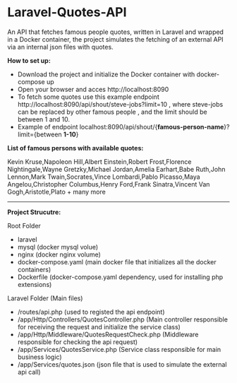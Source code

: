 # Laravel-Quotes-API
An API that fetches famous people quotes, written in Laravel and wrapped in a Docker container, the project simulates the fetching of an external API via an internal json files with quotes.

<b>How to set up:</b>
- Download the project and initialize the Docker container with docker-compose up
- Open your browser and acces http://localhost:8090
- To fetch some quotes use this example endpoint http://localhost:8090/api/shout/steve-jobs?limit=10 , where steve-jobs can be replaced by other famous people , and the limit should be between 1 and 10. 
- Example of endpoint localhost:8090/api/shout/{<b>famous-person-name</b>}?limit={between <b>1-10</b>}

<p><b>List of famous persons with available quotes:</b></p>
Kevin Kruse,Napoleon Hill,Albert Einstein,Robert Frost,Florence Nightingale,Wayne Gretzky,Michael Jordan,Amelia Earhart,Babe Ruth,John Lennon,Mark Twain,Socrates,Vince Lombardi,Pablo Picasso,Maya Angelou,Christopher Columbus,Henry Ford,Frank Sinatra,Vincent Van Gogh,Aristotle,Plato  + many more

---
<p><b>Project Strucutre:</b></p>
Root Folder
<ul>
  <li>laravel</li>
  <li>mysql (docker mysql volue)</li>
  <li>nginx (docker nginx volume)</li>
  <li>docker-compose.yaml (main docker file that initializes all the docker containers)</li>
  <li>Dockerfile (docker-compose.yaml dependency, used for installing php extensions)</li>
</ul>

Laravel Folder (Main files)
<ul>
  <li>/routes/api.php (used to registed the api endpoint)</li>
  <li>/app/Http/Controllers/QuotesController.php (Main controller responsible for receiving the request and initialize the service class)</li>
  <li>/app/Http/Middleware/QuotesRequestCheck.php (Middleware responsible for checking the api request)</li>
  <li>/app/Services/QuotesService.php (Service class responsible for main business logic)</li>
  <li>/app/Services/quotes.json (json file that is used to simulate the external api call)</li>
</ul>
